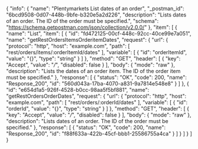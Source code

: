 {
  "info": {
    "name": "Plentymarkets List dates of an order",
    "_postman_id": "6bcd9508-0d07-448b-9bfe-b320e5a2d226",
    "description": "Lists dates of an order. The ID of the order must be specified.",
    "schema": "https://schema.getpostman.com/json/collection/v2.0.0/"
  },
  "item": [
    {
      "name": "List",
      "item": [
        {
          "id": "fd472125-00cf-448c-92cc-40ce99e7a051",
          "name": "getRestOrdersItemsOrderitemDates",
          "request": {
            "url": {
              "protocol": "http",
              "host": "example.com",
              "path": [
                "rest/orders/items/:orderItemId/dates"
              ],
              "variable": [
                {
                  "id": "orderItemId",
                  "value": "{}",
                  "type": "string"
                }
              ]
            },
            "method": "GET",
            "header": [
              {
                "key": "Accept",
                "value": "*/*",
                "disabled": false
              }
            ],
            "body": {
              "mode": "raw"
            },
            "description": "Lists the dates of an order item. The ID of the order item must be specified."
          },
          "response": [
            {
              "status": "OK",
              "code": 200,
              "name": "Response_200",
              "id": "560d043a-17ba-4070-a831-9a7814e548e8"
            }
          ]
        },
        {
          "id": "e654d1a5-926f-4528-b0cc-98aa5f5bf881",
          "name": "getRestOrdersOrderDates",
          "request": {
            "url": {
              "protocol": "http",
              "host": "example.com",
              "path": [
                "rest/orders/:orderId/dates"
              ],
              "variable": [
                {
                  "id": "orderId",
                  "value": "{}",
                  "type": "string"
                }
              ]
            },
            "method": "GET",
            "header": [
              {
                "key": "Accept",
                "value": "*/*",
                "disabled": false
              }
            ],
            "body": {
              "mode": "raw"
            },
            "description": "Lists dates of an order. The ID of the order must be specified."
          },
          "response": [
            {
              "status": "OK",
              "code": 200,
              "name": "Response_200",
              "id": "f88f633a-422b-45cf-bbb1-25586755a4ca"
            }
          ]
        }
      ]
    }
  ]
}
